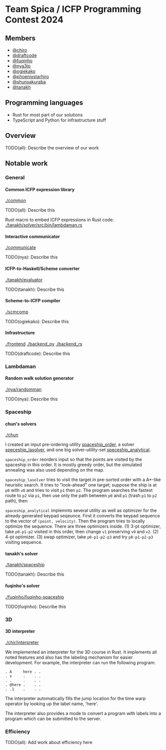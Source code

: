 # Team Spica / ICFP Programming Contest 2024

## Members

- [@chiro](https://github.com/chiro/)
- [@draftcode](https://github.com/draftcode/)
- [@fuqinho](https://github.com/fuqinho/)
- [@nya3jp](https://github.com/nya3jp/)
- [@ogiekako](https://github.com/ogiekako/)
- [@phoenixstarhiro](https://github.com/phoenixstarhiro/)
- [@shunsakuraba](https://github.com/shunsakuraba/)
- [@tanakh](https://github.com/tanakh/)

## Programming languages

- Rust for most part of our solutions
- TypeScript and Python for infrastructure stuff

## Overview

TODO(all): Describe the overview of our work

## Notable work

### General

#### Common ICFP expression library

[./common](./common)

TODO(all): Describe this

Rust macro to embed ICFP expressions in Rust code:
[./tanakh/solver/src/bin/lambdaman.rs](./tanakh/solver/src/bin/lambdaman.rs)

#### Interactive communicator

[./communicate](./communicate)

TODO(nya): Describe this

#### ICFP-to-Haskell/Scheme converter

[./tanakh/evaluator](./tanakh/evaluator)

TODO(tanakh): Describe this

#### Scheme-to-ICFP compiler

[./scmcomp](./scmcomp)

TODO(ogiekako): Describe this

#### Infrastructure

[./frontend](./frontend)
[./backend_py](./backend_py)
[./backend_rs](./backend_rs)

TODO(draftcode): Describe this

### Lambdaman

#### Random walk solution generator

[./nya/randomman](./nya/randomman)

TODO(nya): Describe this

### Spaceship

#### chun's solvers

[./chun](./chun)

I created an input pre-ordering utility [spaceship_order](chun/spaceship_order), a solver [speceship_lasolver](chun/spaceship_lasolver), and one big solver-utility-set [speceship_analytical](chun/spaceship_analytical).

`spaceship_order` reorders input so that the points are visited by the spaceship in this order. It is mostly greedy order, but the simulated annealing was also used depending on the map.

`spaceship_lasolver` tries to visit the target in pre-sorted order with a A*-like heuristic search. It tries to "look-ahead" one target; suppose the ship is at `p0` with `v0` and  tries to visit `p1` then `p2`. The program searches the fastest route to `p2` via `p1`, then use  only the path between `p0` and `p1` (trash `p1` to `p2` path), then 

`spaceship_analytical` implemnts several utility as well as optimizer for the already generated keypad seqeunce. First it converts the keypad sequence to the vector of `(point, velocity)`. Then the program tries to locally optimize the sequence. There are three optimizers inside. (1) 3-pt optimizer, take `p0-p1-p2` visited in this order, then change `v1` preserving `v0` and `v2`. (2) 4-pt optimizer. (3) swap optimizer, take `p0-p1-p2-p3` and try `p0-p1-p2-p3` visiting sequence.

#### tanakh's solver

[./tanakh/spaceship](./tanakh/spaceship)

TODO(tanakh): Describe this

#### fuqinho's solver

[./fuqinho/fuqinho-spaceship](./fuqinho/fuqinho-spaceship)

TODO(fuqinho): Describe this

### 3D

#### 3D interpreter

[./chir/interpreter](./chir/interpreter)

We implemented an interpreter for the 3D course in Rust. It implements all noted features and also has the labeling mechanism for easier development.
For example, the interpreter can run the following program:

```
. A     here . .
. v     .    . .
. .     .    . .
. @here .    . .
. .1    .    . .
```

The interpreter automatically fills the jump location for the time warp operator by looking up the label name, 'here'.

The interpreter also provides a mode to convert a program with labels into a program which can be submitted to the server.

### Efficiency

TODO(all): Add work about efficiency here

